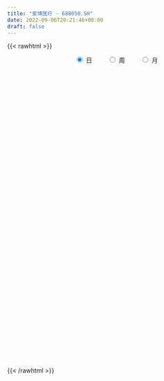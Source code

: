```yaml
---
title: "爱博医疗 - 688050.SH"
date: 2022-09-06T20:21:46+08:00
draft: false
---
```

{{< rawhtml >}}
    <div style="text-align: center">
        <label style="padding: 1rem;"><input style="margin-right: .5rem" type="radio" name="period" value="D" checked onclick="period_change(this)">日</label>
        <label style="padding: 1rem;"><input style="margin-right: .5rem" type="radio" name="period" value="W" onclick="period_change(this)">周</label>
        <label style="padding: 1rem;"><input style="margin-right: .5rem" type="radio" name="period" value="M" onclick="period_change(this)">月</label>
    </div>
    <div id="chart" style="height: 700px;"></div> 
    <script type="text/javascript">
        const D_v = [7842.75,6274.19,11182.9,9764.61,7353.24,12135.77,17012.79,11369.5,8532.01,5875.17,6055.56,13164.72,10604.94,7630.38,7877.33,5295.45,4829.3,5208.35,4345.93,8037.12,3027.42,4627.79,8772.05,6151.21,4793.81,5001.42,11865.41,4866.3,4705.91,7395.89,3208.8,3795.73,4692.33,9339.37,6338.1,9244.62,3949.16,3836.08,3721.54,2645.9,3460.2,3418.02,7562.78,3953.09,8339.9,13248.18,10789.7,14347.6,8490.95,9539.93,11596.26,9064.3,16464.55,14826.76,6329.27,9241.37,4375.74,5637.75,4551.07,5314.77,4129.39,2629.95,4312.93,6741.38,6834.53,20698.5,6155.03,11649.73,12393.4,7218.13,6997.15,6071.4,9401.82,5921.22,4683.65,4040.44,7475.97,5306.91,4083.73,8038.48,3899.51,10047.0,5898.66,7088.27,5993.15,6836.35,5618.07,5109.89,4386.89,8715.88,10408.82,7172.61,5724.86,10527.94,7155.72,5995.21,17826.83,8480.46,8346.25,8505.48,10902.3,9632.96,7302.96,9391.64,16075.8,11327.77,10181.98,16991.31,11543.6,15162.92,9269.57,14548.65,10702.96,6720.8,8123.87,9370.1,5926.93,8232.44,9434.03,24863.19,22027.37,17828.49,18165.82,10649.98,22161.71,15073.8,14607.37,8650.94,9837.44,11200.54,12060.98,11073.48,10297.87,15819.58,6948.9,7956.64,5668.7,7736.85,5950.87,7201.17,5822.43,5583.56,3926.81,7572.7,4578.38,5534.86,4904.89,4710.45,5667.54,8577.51,4957.41,6236.62,5018.21,4937.24,3812.53,11268.8,9599.91,11443.5,8123.85,7753.72,8484.24,9036.22,20702.51,14758.9,15280.29,12391.94,14821.86,10961.25,9108.02,7712.12,8057.06,8079.12,13174.21,13109.11,17171.37,16345.87,18051.59,9591.83,11584.52,6738.39,9575.74,8667.01,8924.33,9189.03,11891.27,9137.37,8480.59,11942.34,14540.22,9654.2,15518.62,8177.82,8223.11,8989.63,8457.76,7317.55,6346.37,9867.57,8754.97,6432.68,4582.15,8405.75,7154.66,6139.76,4221.29,6180.35,10614.01,12450.08,12245.36,6541.32,5868.73,10030.34,8756.21,24546.74,12309.65,19409.71,12458.33,10970.74,12541.2,9658.31,8822.1,8451.31,4812.41,5162.43,4658.7,13867.33,11969.93,16033.17,8334.81,8616.67,19472.74,11713.13,8851.38,9581.46,10528.91,17531.13,11402.55,8810.36,9263.89,9421.75,12442.82,13267.16,11267.86,9244.72,32536.75,22615.67,18268.68,10081.99,12066.31,12357.37,8388.0,8456.06,14518.33,10988.92,23528.49,13435.42,11725.59,14635.22,9766.5,9816.42,5441.79,7289.04,6664.27,10849.57,11595.74,8830.67,27052.01,21378.42,11116.6,11609.4,19121.52,11882.89,9786.38,9353.14,10038.98,16597.27,17577.51,21633.47,18997.21,33320.1,12720.58,6333.37,5789.25,7802.89,6678.84,5899.54,5293.11,11241.48,27933.56,15148.36,13984.55,10924.45,7796.11,6929.34,7213.38,14065.75,5445.51,6163.25,6084.85,7283.83,4888.35,16879.85,14748.59,6310.87,6166.03,5223.93,4288.06,8973.92,5462.15,5423.7,7049.25,12974.94,6605.52,12957.23,6392.39,8769.83,8094.96,8142.88,17785.65,11791.0,8974.1,8607.67,9477.13,7001.44,8399.37,7198.37,5169.6,7119.03,5992.72,5041.7,6108.05,8696.89,9638.36,7353.6,8283.35,13779.39,7975.76,9858.28,13741.69,10465.89,7951.74,7942.23,5073.47,5700.99,7031.61,5986.68,9029.15,8880.65,16541.96,11243.2,27091.34,13601.11,10689.55,7602.97,10534.51,9093.4,7883.32,8371.08,7527.06,5941.27,12243.61,6704.01,4320.2,5632.13,6633.58,7147.72,6995.46,8449.17,9556.34,7844.04,5222.36,4708.25,3886.58,6489.39,7454.13,8066.06,13821.88,6702.3,7074.34,6204.47,11666.99,17041.66,12997.89,5869.82,4544.87,4403.83,6692.78,7754.64,7933.87,6650.61,5488.38,10219.31,17036.21,22559.38,10592.3,8821.76,9138.75,5934.86,8114.55,7083.09,10718.49,6861.59,6214.61,7319.31,5864.72,11332.4,9599.84,10194.62,10901.26,11642.11,15835.69,9264.31,9542.6,6345.88,8411.37,7224.17,7877.33,5372.46,3527.17,8097.72,9447.77,8847.59,5134.29,5949.47,4830.17,5599.19,8355.72,9113.66,7570.82,9716.44,14288.63,14240.69,11609.43,14847.9,15356.04,17973.73,11575.77,8685.84,11875.82,10842.99,7894.5,23307.39,38543.76,26055.84,10944.6,10882.48,7800.64,16277.45,13011.0,9452.91,14852.04,26110.6,15917.34,11733.17,13112.41,8724.79,13881.99,9606.5,8800.21,7171.55,8616.59,18498.23,9513.74,7841.39,4804.25,9078.19,6523.84,5503.79,6494.44,7205.87,10246.88,9629.06,12956.12,14705.49,13550.82,17011.87,8234.44,9765.05,9536.68,4441.77,5150.2,4811.47,5550.52,11557.24,6041.1,9143.62,20978.17,8234.33,6664.73,14003.59,8759.67,8653.16,8043.17,6309.25,6142.63,4989.5,4647.27,4475.8,8092.04,6423.89]
const D_histogram = [0.0,-0.7045470085,-1.9219174909,-1.9974646496,-2.3628888149,-1.4648794355,-0.0452634725,0.2012833322,0.7145289897,0.9075535767,0.5577453127,-0.5077123856,-1.0368062207,-1.5391284846,-1.809759073,-1.5824535399,-1.7712235401,-1.7926723737,-1.3804817397,-0.4915937822,-0.0265031244,0.0203656771,-0.1342227488,0.4561438542,0.5394974823,0.5860073519,1.2674396877,1.3120248323,1.2903525164,0.5744062611,0.1583278676,-0.0304795582,-0.0796344107,0.468850973,1.0289763572,1.1447692967,1.0429453035,0.9621226781,0.5359374859,0.407716091,0.3909965086,0.105915792,-0.7500330073,-1.4085843531,-0.8220540694,-0.2376906103,0.5628357076,1.1722505613,1.6400256549,2.2396530859,2.697760993,3.2259039726,2.3512582397,1.9371907351,1.2579275034,0.175875216,-0.3447996649,-0.689111905,-1.0283460374,-1.4489312567,-1.7266769491,-1.7617429885,-1.4410137766,-1.566215195,-1.5012971272,-2.640775549,-3.3015309061,-4.0310549312,-4.4441830046,-4.1332654588,-3.8616990077,-3.211798381,-2.2851433788,-1.3949566806,-0.9316830786,-0.5801011262,0.1444916811,0.4155411468,0.6264787087,1.2173847806,1.5506569286,2.3983330755,2.5593453257,2.2591035617,1.7945805513,1.1471563578,0.7004062947,0.2053376699,-0.093506143,-0.5036462816,-0.5722470927,-0.1078943294,0.0709883798,0.7436156916,1.4577375262,1.6950695125,1.3300746305,0.7823445207,0.3767528962,-0.2435397245,-0.0616728101,0.5427413543,0.7894033287,1.0025964004,1.9261028961,2.3709072591,2.4799292994,3.1042161261,3.4290043843,3.0389863961,2.2189278598,1.1857668,0.4974347854,-0.0368181661,-0.6946577193,-1.3868707155,-1.8524966511,-1.3025252424,-0.4162747395,2.4636151116,4.6132251658,4.8066387514,3.5250228668,2.7552224537,2.0754492583,1.4038739412,0.3431402761,-0.6284419624,-1.1816276751,-1.3445138011,-2.3143668079,-2.8008805696,-3.6334935007,-4.4192316298,-4.5091252481,-4.1504401337,-3.6029006968,-3.255510702,-2.8892843669,-2.1122407732,-1.4371801214,-1.0993833417,-0.752691992,-0.8023429838,-0.8541132419,-0.6102663355,-0.0987122889,0.2783515758,0.6974994966,0.4340610099,0.3937877929,0.6018175854,0.5492361524,0.4739357445,0.4625675429,0.6790745729,0.9036202409,1.6139606778,1.947780934,2.2017181211,2.5838145849,3.0132996932,2.6996290638,3.2195697564,4.0123421479,3.8915706306,3.8663925022,4.1214671063,4.1452512681,3.7076857805,3.5442745195,2.5767757298,0.7672293641,0.6104904141,2.2987122499,4.4758603571,6.2556624994,6.8683734686,7.5320683732,7.2293439754,6.8352874044,5.5766648302,4.4273892725,3.9520199897,4.2002192518,2.7452904173,2.0242598077,0.4396427732,2.3231517379,3.1020927069,0.985047502,-1.3291240976,-2.3731753271,-3.0370796497,-3.2391098334,-3.5019008324,-3.7465565162,-4.6815350513,-4.2460127153,-4.927671602,-4.8905134179,-3.7994735937,-1.9892018409,-0.6270628928,-0.5819807066,-1.0590307575,0.4691723351,3.6791230538,5.4773646161,5.4320576005,4.5716033367,2.709698022,2.8023342122,-1.4388735925,-2.5280824126,-5.8048248941,-8.2823009481,-9.510175822,-9.4794942915,-8.3783242589,-6.9568904049,-6.5708150407,-5.7061812789,-4.7902582541,-3.7682416088,-4.4605552098,-5.3563948501,-6.85733752,-7.6961817607,-7.7164580986,-6.4596313321,-5.6692297063,-4.9616472747,-4.0050119133,-3.1056028668,-0.8385768216,-0.3539971527,0.5108353056,1.1833202657,0.8306518667,-0.0145896434,-0.9238367628,-1.4800924797,-1.9657234451,0.1136530933,1.4393378939,1.4546743956,1.7479979146,2.2491664271,2.7726285715,2.2488394131,1.5409002899,1.0121530965,0.6230453632,-0.8152993297,-2.3547561289,-2.6385629376,-0.9134127847,0.7062060262,1.7206999192,1.9612145259,2.116903254,1.9256407329,2.0898922943,1.3582776324,1.0002370973,1.7786240951,1.0055035068,0.9733782091,1.266675609,2.188574094,2.2998812607,2.2481512568,2.197119639,1.9010479386,1.9763097504,2.1897126093,2.9553452336,2.4503186896,0.7804694004,0.0706652606,-0.3832591161,-0.4715300349,-1.0741338038,-1.3237062638,-1.1693414411,-1.1973545028,-0.6117886773,-2.1457944332,-2.600675991,-3.4540940587,-4.0388279795,-4.0457935846,-3.7831471343,-3.0643739739,-3.2346550893,-3.1162497204,-2.487344729,-2.095454151,-1.2348159784,-0.3728428164,1.1361379402,2.4456529262,3.0632531898,3.272911327,3.4873121805,3.321737456,3.5253779959,3.2805742904,2.6802782622,1.8850788532,0.74919814,-0.3630502093,-1.7300138582,-2.4803086287,-2.9663047556,-2.8236368535,-2.3364791896,-0.9063094744,0.3202379504,1.2194760679,1.623689656,1.1873053005,1.0534282962,0.3230732621,-0.2451766225,-0.64254596,-0.5576037506,-0.8538362231,-1.0785834636,-1.0955900571,-1.1066355804,-0.975550102,-0.8525635193,-0.7876585872,-0.9305202846,-0.9100075863,-0.6450591629,-1.097031378,-0.7774954069,-0.7226365429,-0.3894536258,-0.2328054983,0.0760997948,0.2011413821,0.0520413921,-0.3173473166,-0.8059978146,-1.3687498119,-1.354375579,-1.8866144938,-2.0878915989,-2.2189424644,-2.2755424392,-2.060982672,-1.9695567235,-1.5790881316,-1.3633089131,-1.4247700154,-1.2980663607,-0.1770625568,0.4475002581,0.8777526071,1.0563606602,1.1248227824,1.1149040895,1.6396828363,1.6897771431,2.0842585331,2.4802649771,2.6427693734,2.505254548,2.1563033703,1.9798526526,1.5429259016,0.7655671966,0.0576213593,0.0460029783,0.4292137035,0.3291764373,-0.4087674202,-0.914056774,-0.4548886908,-0.3300344129,-0.0905770819,0.0239318688,0.4101708653,0.8836397076,0.9982134719,0.9823039165,0.9572335701,1.5975539174,2.3598970998,3.4743827079,3.7840628812,4.101154561,3.7134346194,3.1140700697,3.0285950865,2.5033638875,2.3574010517,2.1942497123,1.8834776153,1.1833005549,0.8097660172,0.8029282821,0.8795913113,-0.1448741628,-0.3759556102,0.1578437086,0.7406617914,1.3672740221,1.3822943106,1.0662022457,0.6869033843,0.8479010503,0.9689458906,1.0851132281,0.9867203941,0.4172444094,0.4901680528,0.4043053391,0.364811375,0.6255680228,0.7052328127,0.3178029383,0.6616825831,1.0640447427,1.0353740069,0.7688685284,0.7050210631,0.2810925135,0.2133735728,-0.0319822806,-0.5346486391,-0.5564589611,-1.1570647102,-1.5323889675,-1.6871838639,-2.0747011745,-2.2294915669,-1.5934225333,-0.1850454043,0.8337182722,0.9926552084,0.8190552596,0.9548025477,0.7014296078,0.9389013067,0.7291514109,0.7889608488,1.2865691216,1.0978255317,1.0817007789,0.5869420631,0.0209996859,-0.7220363252,-0.6713831848,-1.0554858787,-1.6493390152,-1.6001230018,-0.8034376531,-0.5258776791,-0.5436509923,-0.8005222354,-0.5869738089,-0.8095717775,-1.2511804209,-1.3362756884,-1.2255085168,-0.8673566516,-1.0320978815,-1.8569290372,-2.3741059116,-2.9154557741,-2.3928764495,-1.7186980857,-0.5999332114,-0.4123372681,-0.4656389327,-0.703727526,-0.3926118805,-0.490412206,-0.9895164001,-1.1833206534,-1.4052085485,-1.0752887429,-0.8483108156,-0.6249823426,-0.866053123,-0.9119765841,-0.5975268736,-0.06275168,0.3575903057,0.7369645693,0.9452876733,0.8444237963,0.576104707,0.6961276141,0.3598938706]
const D_fast = [0.0,-0.8806837607,-2.5785336158,-3.1534469369,-4.1095933059,-3.5778037853,-2.1695036905,-1.8726360527,-1.1807581479,-0.7608451666,-0.9712171025,-2.1636028972,-2.9518982874,-3.8390026725,-4.5620730292,-4.730380881,-5.3619567662,-5.8315736932,-5.7645034942,-4.9985139822,-4.5400491055,-4.4880888847,-4.6762329979,-3.9718304313,-3.7536024327,-3.5605907251,-2.5622984673,-2.1897071147,-1.8887913015,-2.4611359915,-2.8376324181,-3.0340597334,-3.1031231886,-2.4374250616,-1.6200555882,-1.2180703246,-1.0591579918,-0.8994499477,-1.1916507684,-1.2179431406,-1.1369135958,-1.3955153645,-2.4389724155,-3.4496698497,-3.0686530833,-2.5437122767,-1.602477032,-0.6999995379,0.1777819693,1.3373226719,2.4698708273,3.8044897999,3.517658627,3.5878888062,3.2231074503,2.1850239669,1.5781491697,1.0615589535,0.4652383117,-0.3175797218,-1.0269946515,-1.502496438,-1.5420206702,-2.0587758873,-2.3691821014,-4.1688544105,-5.6549924941,-7.3922802519,-8.9164540765,-9.6388528954,-10.3327111963,-10.4857601648,-10.1303910073,-9.5889434792,-9.3585906469,-9.152033976,-8.3913182484,-8.016383496,-7.648826257,-6.7535739899,-6.0326376098,-4.585378194,-3.7845296124,-3.5199954859,-3.5358733585,-3.8965084626,-4.168156952,-4.6118911593,-4.9341115079,-5.4701632169,-5.6818258012,-5.2444466203,-5.0478168162,-4.1892855814,-3.1107293652,-2.4496300008,-2.4821062253,-2.8342502048,-3.1456536053,-3.8268311571,-3.6603824452,-2.9202829423,-2.4762701357,-2.0124279638,-0.6073957441,0.4301354337,1.1591397988,2.559480657,3.7415200113,4.1112486221,3.8459220508,3.109202691,2.5452293727,2.0017718797,1.1702678966,0.1313372216,-0.7974128768,-0.5730727786,0.2091090393,3.7049026684,7.007819014,8.4028922874,8.0025321195,7.9215373199,7.760626439,7.4400196072,6.4650710112,5.336378282,4.4877856505,3.9887710743,2.4403263656,1.2535924614,-0.4873938448,-2.3779398814,-3.5951148117,-4.2740397308,-4.6272254681,-5.0937131487,-5.4498079054,-5.200824505,-4.8850588835,-4.8221079392,-4.6635895876,-4.9138263253,-5.1791248939,-5.0878445714,-4.600968597,-4.1543168383,-3.5607940434,-3.7157172776,-3.6575435463,-3.2990593575,-3.2143317524,-3.1711482242,-3.06687454,-2.6805988668,-2.2301481385,-1.1163175322,-0.2955520426,0.5088146749,1.5368647848,2.7196748165,3.080911453,4.4057445848,6.2016025132,7.0537236536,7.9951436507,9.2805850314,10.3406820102,10.8300379678,11.5526953367,11.2293904794,9.6116514547,9.6075351082,11.8704350065,15.166548203,18.5102659701,20.8400703065,23.3867823044,24.8913939004,26.2061591805,26.3417028139,26.2992745743,26.8119102889,28.110164364,27.3415581338,27.1265924761,25.6518861349,28.1161830341,29.6706471799,27.7998638504,25.1534112264,23.5160661652,22.0928919302,21.0810842881,19.942818081,18.7615232682,16.6561609702,16.0301801274,14.1166033402,12.9311331698,13.0723045956,14.3852758882,15.590649113,15.4902361227,14.7484283824,16.3939245587,20.5236560409,23.6912387573,25.0039461418,25.2863927121,24.1019119029,24.8951316462,20.2942054433,18.5729760201,13.845027315,9.296976024,5.6915571946,3.3523651522,2.3589541202,2.0411653729,0.7845369769,0.222625419,-0.0590161197,0.0209401234,-1.7865122801,-4.021450633,-7.2367276828,-9.9996173637,-11.9490082263,-12.3070892927,-12.9339950936,-13.4668244806,-13.5114420975,-13.3884337677,-11.3310519279,-10.9349715472,-9.9424302626,-8.974115236,-9.1191206684,-9.9680095892,-11.1082158994,-12.0344947362,-13.0115565629,-10.9037667512,-9.218247477,-8.8392423765,-8.1089193788,-7.0454592596,-5.8288399723,-5.7904192775,-6.1131333282,-6.3888422474,-6.62218864,-8.2643581653,-10.3925039967,-11.3359515398,-9.8391545831,-8.0429842657,-6.5983153928,-5.8674971547,-5.182582613,-4.8924349509,-4.2057103159,-4.5977555698,-4.7057368306,-3.4826938089,-4.0044385206,-3.793219266,-3.1832529638,-1.7142109553,-1.0279334735,-0.5176256632,-0.0193773712,0.1598129131,0.7291521625,1.4899831736,2.9944521063,3.1020052347,1.6272732956,0.935135471,0.3853963153,0.1792428877,-0.691894332,-1.272393358,-1.4103638956,-1.737715583,-1.3050969268,-3.375551291,-4.4806018466,-6.1975434289,-7.7919843447,-8.8103983459,-9.4935386792,-9.5408590123,-10.5198038999,-11.1804609612,-11.1733921521,-11.3053651118,-10.7534309338,-9.9846684759,-8.1916532343,-6.2707250166,-4.8873114556,-3.8594254867,-2.7731965881,-2.1083369486,-1.0233519097,-0.4480120426,-0.3782385053,-0.702168201,-1.6507493791,-2.8537602808,-4.6532273942,-6.0235993219,-7.2511716377,-7.814412949,-7.9113750824,-6.7077827359,-5.4011758235,-4.197068689,-3.3869326869,-3.5264907173,-3.3970106475,-4.046597366,-4.6761414063,-5.2341472338,-5.2886059621,-5.7982974904,-6.2926905967,-6.5835947045,-6.8712991229,-6.98410117,-7.0742554671,-7.2062651818,-7.5817569504,-7.7887461487,-7.685062516,-8.4112925756,-8.2861304563,-8.4119307279,-8.1761112173,-8.0776644644,-7.7497342225,-7.5744072897,-7.7104969317,-8.1592224696,-8.8493724213,-9.7543118715,-10.0785315334,-11.0824240715,-11.8056740764,-12.491460558,-13.1169461426,-13.4176320434,-13.8185952758,-13.8228987168,-13.9479467265,-14.3656003327,-14.5634132682,-13.4866751035,-12.750237224,-12.1005467233,-11.6578485051,-11.3081806873,-11.0393733579,-10.104673902,-9.6321353094,-8.7165892861,-7.7005165979,-6.8773198582,-6.3885210466,-6.1983963817,-5.8798839363,-5.9310792119,-6.5170461177,-7.2105866153,-7.2107042516,-6.7201901006,-6.7379332575,-7.5780689701,-8.3118725173,-7.9664266068,-7.9240809321,-7.7072678716,-7.5867759538,-7.0979942409,-6.4036154717,-6.0394883394,-5.8098219157,-5.5955838696,-4.5558750429,-3.2035575856,-1.2204763005,0.035219593,1.3775999131,1.9182386264,2.0973915941,2.7690653825,2.8696751554,3.3130625825,3.6984736712,3.858570978,3.4542190563,3.283126023,3.4770203584,3.7735812154,2.7128972007,2.3878268506,2.9610870966,3.7290706273,4.6975013635,5.0580952296,5.0085537261,4.8009807108,5.1739536394,5.5372349523,5.9246805968,6.0729678614,5.6078029791,5.8032686356,5.8184822567,5.8701911364,6.2873397899,6.5433127829,6.2353336432,6.7446339337,7.413007279,7.6431800448,7.5688916985,7.681299499,7.3276440777,7.3132685302,7.0599171067,6.4235885884,6.2626635261,5.3727915995,4.6143701003,4.0377792379,3.1315866337,2.4194233496,2.6571367499,4.0192525278,5.2464457724,5.6535465107,5.6847103768,6.0591583018,5.9811427638,6.4533397894,6.4258777464,6.6829273964,7.5021779497,7.5878907427,7.8421911846,7.4941679845,6.9334755288,6.0099304364,5.8927377807,5.244763617,4.2385757268,3.8877609897,4.4835869251,4.6296774794,4.4759914181,4.0189896161,4.0857945904,3.6608036774,2.9063999288,2.4872357392,2.2916257815,2.4329384839,2.0101727837,0.7211093686,-0.3895939837,-1.6598077897,-1.7354475775,-1.4909437351,-0.5221621636,-0.4376505373,-0.6073619352,-1.02138241,-0.8084197346,-1.0288231115,-1.7753064056,-2.2649408223,-2.8381308545,-2.7770332346,-2.7621330113,-2.6950501239,-3.1526341851,-3.4265517922,-3.2614838001,-2.7423965265,-2.2326569643,-1.6690415584,-1.2243965361,-1.114154464,-1.2384473766,-0.9443925659,-1.1906528417]
const D_slow = [0.0,-0.1761367521,-0.6566161249,-1.1559822873,-1.746704491,-2.1129243499,-2.124240218,-2.0739193849,-1.8952871375,-1.6683987433,-1.5289624152,-1.6558905116,-1.9150920667,-2.2998741879,-2.7523139562,-3.1479273411,-3.5907332261,-4.0389013196,-4.3840217545,-4.5069202,-4.5135459811,-4.5084545618,-4.5420102491,-4.4279742855,-4.2930999149,-4.146598077,-3.829738155,-3.501731947,-3.1791438179,-3.0355422526,-2.9959602857,-3.0035801752,-3.0234887779,-2.9062760347,-2.6490319454,-2.3628396212,-2.1021032953,-1.8615726258,-1.7275882543,-1.6256592316,-1.5279101044,-1.5014311564,-1.6889394083,-2.0410854965,-2.2465990139,-2.3060216665,-2.1653127396,-1.8722500992,-1.4622436855,-0.902330414,-0.2278901658,0.5785858274,1.1664003873,1.6506980711,1.9651799469,2.0091487509,1.9229488347,1.7506708584,1.4935843491,1.1313515349,0.6996822976,0.2592465505,-0.1010068936,-0.4925606924,-0.8678849742,-1.5280788614,-2.353461588,-3.3612253208,-4.4722710719,-5.5055874366,-6.4710121885,-7.2739617838,-7.8452476285,-8.1939867986,-8.4269075683,-8.5719328498,-8.5358099295,-8.4319246428,-8.2753049657,-7.9709587705,-7.5832945384,-6.9837112695,-6.3438749381,-5.7790990476,-5.3304539098,-5.0436648204,-4.8685632467,-4.8172288292,-4.840605365,-4.9665169353,-5.1095787085,-5.1365522909,-5.1188051959,-4.932901273,-4.5684668915,-4.1446995133,-3.8121808557,-3.6165947255,-3.5224065015,-3.5832914326,-3.5987096351,-3.4630242966,-3.2656734644,-3.0150243643,-2.5334986402,-1.9407718255,-1.3207895006,-0.5447354691,0.312515627,1.072262226,1.626994191,1.923435891,2.0477945873,2.0385900458,1.864925616,1.5182079371,1.0550837743,0.7294524637,0.6253837788,1.2412875567,2.3945938482,3.596253536,4.4775092527,5.1663148662,5.6851771807,6.036145666,6.1219307351,5.9648202444,5.6694133257,5.3332848754,4.7546931734,4.054473031,3.1460996558,2.0412917484,0.9140104364,-0.1235995971,-1.0243247713,-1.8382024468,-2.5605235385,-3.0885837318,-3.4478787621,-3.7227245975,-3.9108975955,-4.1114833415,-4.325011652,-4.4775782359,-4.5022563081,-4.4326684141,-4.25829354,-4.1497782875,-4.0513313393,-3.9008769429,-3.7635679048,-3.6450839687,-3.529442083,-3.3596734397,-3.1337683795,-2.73027821,-2.2433329765,-1.6929034463,-1.0469498,-0.2936248767,0.3812823892,1.1861748283,2.1892603653,3.162153023,4.1287511485,5.1591179251,6.1954307421,7.1223521873,8.0084208171,8.6526147496,8.8444220906,8.9970446941,9.5717227566,10.6906878459,12.2546034707,13.9716968379,15.8547139312,17.662049925,19.3708717761,20.7650379837,21.8718853018,22.8598902992,23.9099451122,24.5962677165,25.1023326684,25.2122433617,25.7930312962,26.5685544729,26.8148163484,26.482535324,25.8892414923,25.1299715798,24.3201941215,23.4447189134,22.5080797843,21.3376960215,20.2761928427,19.0442749422,17.8216465877,16.8717781893,16.3744777291,16.2177120059,16.0722168292,15.8074591399,15.9247522236,16.8445329871,18.2138741411,19.5718885412,20.7147893754,21.3922138809,22.092797434,21.7330790358,21.1010584327,19.6498522092,17.5792769721,15.2017330166,12.8318594437,10.737278379,8.9980557778,7.3553520176,5.9288066979,4.7312421344,3.7891817322,2.6740429297,1.3349442172,-0.3793901628,-2.303435603,-4.2325501276,-5.8474579607,-7.2647653872,-8.5051772059,-9.5064301842,-10.2828309009,-10.4924751063,-10.5809743945,-10.4532655681,-10.1574355017,-9.949772535,-9.9534199459,-10.1843791366,-10.5544022565,-11.0458331178,-11.0174198445,-10.657585371,-10.2939167721,-9.8569172934,-9.2946256867,-8.6014685438,-8.0392586905,-7.6540336181,-7.4009953439,-7.2452340031,-7.4490588356,-8.0377478678,-8.6973886022,-8.9257417984,-8.7491902918,-8.319015312,-7.8287116806,-7.2994858671,-6.8180756838,-6.2956026103,-5.9560332022,-5.7059739278,-5.2613179041,-5.0099420274,-4.7665974751,-4.4499285728,-3.9027850493,-3.3278147342,-2.76577692,-2.2164970102,-1.7412350255,-1.2471575879,-0.6997294356,0.0391068728,0.6516865452,0.8468038952,0.8644702104,0.7686554314,0.6507729226,0.3822394717,0.0513129058,-0.2410224545,-0.5403610802,-0.6933082495,-1.2297568578,-1.8799258556,-2.7434493703,-3.7531563651,-4.7646047613,-5.7103915449,-6.4764850384,-7.2851488107,-8.0642112408,-8.686047423,-9.2099109608,-9.5186149554,-9.6118256595,-9.3277911744,-8.7163779429,-7.9505646454,-7.1323368137,-6.2605087686,-5.4300744046,-4.5487299056,-3.728586333,-3.0585167674,-2.5872470542,-2.3999475191,-2.4907100715,-2.923213536,-3.5432906932,-4.2848668821,-4.9907760955,-5.5748958929,-5.8014732615,-5.7214137739,-5.4165447569,-5.0106223429,-4.7137960178,-4.4504389437,-4.3696706282,-4.4309647838,-4.5916012738,-4.7310022115,-4.9444612672,-5.2141071331,-5.4880046474,-5.7646635425,-6.008551068,-6.2216919478,-6.4186065946,-6.6512366658,-6.8787385624,-7.0400033531,-7.3142611976,-7.5086350493,-7.689294185,-7.7866575915,-7.8448589661,-7.8258340174,-7.7755486718,-7.7625383238,-7.841875153,-8.0433746066,-8.3855620596,-8.7241559544,-9.1958095778,-9.7177824775,-10.2725180936,-10.8414037034,-11.3566493714,-11.8490385523,-12.2438105852,-12.5846378135,-12.9408303173,-13.2653469075,-13.3096125467,-13.1977374822,-12.9782993304,-12.7142091653,-12.4330034697,-12.1542774474,-11.7443567383,-11.3219124525,-10.8008478192,-10.180781575,-9.5200892316,-8.8937755946,-8.354699752,-7.8597365889,-7.4740051135,-7.2826133143,-7.2682079745,-7.2567072299,-7.1494038041,-7.0671096948,-7.1693015498,-7.3978157433,-7.511537916,-7.5940465192,-7.6166907897,-7.6107078225,-7.5081651062,-7.2872551793,-7.0377018113,-6.7921258322,-6.5528174397,-6.1534289603,-5.5634546854,-4.6948590084,-3.7488432881,-2.7235546479,-1.795195993,-1.0166784756,-0.259529704,0.3663112679,0.9556615308,1.5042239589,1.9750933627,2.2709185014,2.4733600057,2.6740920763,2.8939899041,2.8577713634,2.7637824609,2.803243388,2.9884088359,3.3302273414,3.675800919,3.9423514804,4.1140773265,4.3260525891,4.5682890617,4.8395673688,5.0862474673,5.1905585696,5.3131005828,5.4141769176,5.5053797614,5.6617717671,5.8380799702,5.9175307048,6.0829513506,6.3489625363,6.607806038,6.8000231701,6.9762784359,7.0465515642,7.0998949574,7.0918993873,6.9582372275,6.8191224872,6.5298563097,6.1467590678,5.7249631018,5.2062878082,4.6489149165,4.2505592831,4.2042979321,4.4127275001,4.6608913022,4.8656551172,5.1043557541,5.279713156,5.5144384827,5.6967263354,5.8939665476,6.215608828,6.490065211,6.7604904057,6.9072259214,6.9124758429,6.7319667616,6.5641209654,6.3002494957,5.8879147419,5.4878839915,5.2870245782,5.1555551584,5.0196424104,4.8195118515,4.6727683993,4.4703754549,4.1575803497,3.8235114276,3.5171342984,3.3002951355,3.0422706651,2.5780384058,1.9845119279,1.2556479844,0.657428872,0.2277543506,0.0777710478,-0.0253132693,-0.1417230024,-0.3176548839,-0.4158078541,-0.5384109056,-0.7857900056,-1.0816201689,-1.432922306,-1.7017444918,-1.9138221957,-2.0700677813,-2.2865810621,-2.5145752081,-2.6639569265,-2.6796448465,-2.5902472701,-2.4060061277,-2.1696842094,-1.9585782603,-1.8145520836,-1.6405201801,-1.5505467124]
const D_data = [['2020-08-18', 235.0, 224.6, 221.88, 237.99],['2020-08-19', 220.0, 213.56, 213.51, 222.87],['2020-08-20', 212.88, 200.8, 200.0, 212.88],['2020-08-21', 205.22, 209.9, 205.22, 216.0],['2020-08-24', 207.0, 203.11, 201.66, 211.66],['2020-08-25', 202.2, 218.58, 202.2, 230.6],['2020-08-26', 219.5, 230.5, 219.5, 237.88],['2020-08-27', 232.08, 220.08, 213.1, 233.88],['2020-08-28', 222.0, 225.57, 216.0, 230.52],['2020-08-31', 229.86, 223.87, 219.0, 229.88],['2020-09-01', 218.0, 217.0, 215.12, 225.1],['2020-09-02', 220.0, 203.98, 200.0, 220.0],['2020-09-03', 203.89, 205.5, 198.0, 209.88],['2020-09-04', 201.01, 201.7, 199.74, 205.44],['2020-09-07', 198.3, 200.8, 195.0, 205.5],['2020-09-08', 200.8, 205.14, 198.02, 208.99],['2020-09-09', 203.0, 198.2, 196.02, 203.0],['2020-09-10', 200.43, 197.75, 196.0, 203.77],['2020-09-11', 197.75, 202.37, 195.0, 205.0],['2020-09-14', 204.96, 210.49, 203.66, 218.55],['2020-09-15', 207.22, 208.0, 206.0, 210.55],['2020-09-16', 209.12, 203.5, 203.0, 212.49],['2020-09-17', 200.5, 199.99, 195.59, 204.8],['2020-09-18', 199.0, 210.0, 198.58, 210.88],['2020-09-21', 207.9, 205.25, 203.51, 213.78],['2020-09-22', 203.19, 204.99, 201.0, 206.69],['2020-09-23', 202.82, 215.1, 202.82, 220.0],['2020-09-24', 213.75, 209.6, 208.51, 219.2],['2020-09-25', 211.33, 209.4, 205.67, 214.97],['2020-09-28', 209.01, 199.0, 198.01, 210.0],['2020-09-29', 200.05, 199.55, 198.36, 202.78],['2020-09-30', 200.0, 200.38, 199.0, 201.89],['2020-10-09', 205.0, 201.01, 200.0, 205.0],['2020-10-12', 202.0, 209.59, 202.0, 210.0],['2020-10-13', 212.0, 212.95, 207.61, 215.91],['2020-10-14', 213.75, 209.73, 209.13, 219.0],['2020-10-15', 209.73, 207.6, 205.3, 213.0],['2020-10-16', 206.6, 207.89, 202.81, 209.0],['2020-10-19', 207.9, 202.53, 202.22, 209.5],['2020-10-20', 200.5, 204.9, 200.12, 207.5],['2020-10-21', 205.39, 206.0, 204.12, 209.91],['2020-10-22', 204.6, 201.8, 201.28, 206.99],['2020-10-23', 202.0, 191.06, 189.0, 203.84],['2020-10-26', 189.0, 188.29, 186.12, 191.86],['2020-10-27', 189.48, 202.5, 188.0, 202.5],['2020-10-28', 209.0, 204.9, 202.5, 212.0],['2020-10-29', 203.85, 211.18, 201.1, 215.0],['2020-10-30', 211.2, 213.02, 207.0, 225.57],['2020-11-02', 213.0, 215.06, 206.38, 218.6],['2020-11-03', 214.2, 221.0, 209.21, 223.56],['2020-11-04', 221.55, 224.0, 218.2, 230.0],['2020-11-05', 224.0, 229.96, 222.97, 234.59],['2020-11-06', 228.17, 213.8, 209.5, 231.35],['2020-11-09', 210.0, 218.0, 204.0, 219.98],['2020-11-10', 215.99, 213.25, 209.38, 217.38],['2020-11-11', 215.1, 204.28, 204.28, 218.88],['2020-11-12', 203.08, 207.18, 202.99, 211.15],['2020-11-13', 206.58, 206.89, 202.66, 210.87],['2020-11-16', 206.89, 204.64, 204.0, 209.57],['2020-11-17', 205.08, 200.75, 199.73, 205.08],['2020-11-18', 201.02, 199.5, 198.6, 202.98],['2020-11-19', 199.39, 200.36, 196.6, 201.5],['2020-11-20', 201.8, 204.32, 200.28, 205.04],['2020-11-23', 202.93, 198.01, 195.9, 202.94],['2020-11-24', 197.52, 198.9, 192.65, 199.0],['2020-11-25', 196.0, 179.05, 178.0, 196.07],['2020-11-26', 178.0, 177.5, 176.0, 180.99],['2020-11-27', 179.0, 169.51, 168.01, 179.0],['2020-11-30', 169.43, 166.41, 165.48, 171.78],['2020-12-01', 168.88, 171.05, 167.04, 174.0],['2020-12-02', 171.3, 168.07, 167.01, 172.66],['2020-12-03', 168.39, 171.49, 167.99, 172.96],['2020-12-04', 170.51, 175.95, 170.05, 177.84],['2020-12-07', 175.0, 177.8, 174.28, 179.9],['2020-12-08', 177.8, 174.0, 173.21, 180.6],['2020-12-09', 173.73, 172.99, 170.21, 174.6],['2020-12-10', 173.0, 179.19, 172.17, 182.6],['2020-12-11', 179.2, 175.22, 174.0, 180.5],['2020-12-14', 176.0, 175.0, 172.02, 178.46],['2020-12-15', 175.35, 181.52, 175.12, 185.97],['2020-12-16', 180.01, 180.8, 180.0, 182.98],['2020-12-17', 180.5, 191.0, 180.1, 193.6],['2020-12-18', 193.9, 186.17, 185.5, 193.9],['2020-12-21', 185.09, 181.08, 180.88, 189.0],['2020-12-22', 181.98, 177.78, 176.68, 185.17],['2020-12-23', 177.6, 172.91, 172.0, 177.81],['2020-12-24', 173.0, 172.49, 169.2, 175.75],['2020-12-25', 171.01, 169.0, 168.01, 172.49],['2020-12-28', 169.3, 168.66, 167.11, 171.84],['2020-12-29', 168.88, 164.4, 164.0, 170.31],['2020-12-30', 162.0, 166.23, 157.01, 167.82],['2020-12-31', 167.0, 172.98, 164.94, 173.45],['2021-01-04', 171.01, 170.4, 165.06, 172.88],['2021-01-05', 169.7, 178.51, 168.76, 181.5],['2021-01-06', 179.0, 183.0, 176.28, 183.0],['2021-01-07', 183.0, 180.25, 178.03, 184.95],['2021-01-08', 178.0, 173.0, 165.11, 179.0],['2021-01-11', 170.6, 168.55, 166.01, 172.66],['2021-01-12', 168.2, 167.7, 166.05, 171.0],['2021-01-13', 168.26, 161.77, 160.25, 168.73],['2021-01-14', 163.1, 170.0, 160.01, 171.85],['2021-01-15', 169.01, 177.12, 168.01, 178.3],['2021-01-18', 176.08, 175.0, 172.6, 181.58],['2021-01-19', 175.6, 176.1, 175.6, 181.99],['2021-01-20', 179.42, 188.87, 179.42, 193.0],['2021-01-21', 188.88, 187.99, 181.33, 190.89],['2021-01-22', 185.83, 187.0, 183.68, 192.22],['2021-01-25', 192.0, 197.56, 192.0, 202.86],['2021-01-26', 198.0, 198.99, 195.01, 201.88],['2021-01-27', 199.0, 192.55, 180.0, 199.0],['2021-01-28', 187.98, 186.18, 185.0, 193.77],['2021-01-29', 187.0, 180.1, 178.01, 187.0],['2021-02-01', 172.87, 180.71, 170.11, 183.5],['2021-02-02', 181.92, 179.8, 178.6, 186.0],['2021-02-03', 180.96, 175.0, 173.5, 180.96],['2021-02-04', 174.67, 170.31, 168.66, 176.52],['2021-02-05', 170.31, 168.89, 167.61, 174.9],['2021-02-08', 169.59, 180.71, 169.11, 182.58],['2021-02-09', 181.67, 188.23, 181.6, 193.38],['2021-02-10', 190.48, 224.4, 190.47, 225.88],['2021-02-18', 225.0, 232.0, 217.2, 233.34],['2021-02-19', 227.0, 218.05, 216.66, 230.8],['2021-02-22', 216.63, 200.53, 199.06, 222.0],['2021-02-23', 201.59, 204.59, 196.18, 208.76],['2021-02-24', 213.81, 204.5, 202.3, 229.0],['2021-02-25', 207.0, 203.17, 195.08, 212.0],['2021-02-26', 196.66, 195.16, 189.0, 201.88],['2021-03-01', 195.0, 191.51, 189.09, 198.88],['2021-03-02', 192.33, 192.72, 187.0, 193.84],['2021-03-03', 192.0, 195.44, 191.38, 203.85],['2021-03-04', 193.8, 181.5, 180.0, 194.86],['2021-03-05', 178.08, 182.18, 175.15, 184.3],['2021-03-08', 183.8, 172.19, 170.86, 184.44],['2021-03-09', 171.6, 165.52, 165.01, 175.0],['2021-03-10', 169.0, 168.49, 165.2, 172.85],['2021-03-11', 168.0, 171.42, 167.17, 177.2],['2021-03-12', 173.43, 173.05, 170.34, 176.99],['2021-03-15', 171.01, 170.01, 167.97, 177.5],['2021-03-16', 170.09, 169.4, 166.0, 173.0],['2021-03-17', 169.77, 175.24, 168.04, 177.8],['2021-03-18', 176.3, 176.01, 173.43, 179.96],['2021-03-19', 173.01, 173.0, 170.0, 175.8],['2021-03-22', 171.11, 173.68, 170.61, 174.82],['2021-03-23', 173.01, 168.32, 167.4, 176.73],['2021-03-24', 166.0, 166.75, 165.32, 169.49],['2021-03-25', 166.81, 169.76, 164.01, 172.35],['2021-03-26', 170.0, 174.24, 169.99, 175.7],['2021-03-29', 175.14, 174.4, 173.0, 177.8],['2021-03-30', 175.39, 176.86, 173.5, 178.56],['2021-03-31', 174.0, 168.58, 166.88, 175.0],['2021-04-01', 168.58, 170.3, 168.02, 171.48],['2021-04-02', 170.3, 173.7, 169.11, 175.0],['2021-04-06', 177.5, 170.77, 169.5, 177.5],['2021-04-07', 170.01, 170.02, 167.6, 171.9],['2021-04-08', 170.0, 170.45, 168.0, 171.89],['2021-04-09', 172.01, 173.83, 172.01, 181.8],['2021-04-12', 173.78, 175.3, 172.48, 180.18],['2021-04-13', 175.03, 184.52, 174.51, 187.65],['2021-04-14', 184.52, 183.71, 180.0, 185.77],['2021-04-15', 183.8, 185.69, 180.0, 187.0],['2021-04-16', 184.01, 190.75, 181.27, 191.29],['2021-04-19', 190.0, 195.7, 189.0, 195.8],['2021-04-20', 201.04, 189.0, 186.78, 204.7],['2021-04-21', 187.64, 202.5, 185.21, 203.0],['2021-04-22', 202.5, 212.63, 198.23, 215.77],['2021-04-23', 210.0, 206.56, 206.0, 213.3],['2021-04-26', 206.5, 211.0, 205.08, 217.62],['2021-04-27', 210.1, 219.01, 209.0, 219.55],['2021-04-28', 216.51, 221.0, 214.83, 223.8],['2021-04-29', 219.93, 218.2, 214.59, 222.0],['2021-04-30', 217.52, 224.0, 215.0, 225.73],['2021-05-06', 223.01, 214.5, 210.1, 223.43],['2021-05-07', 214.23, 199.0, 199.0, 216.4],['2021-05-10', 199.0, 216.21, 198.5, 220.88],['2021-05-11', 216.21, 245.99, 215.99, 248.88],['2021-05-12', 239.5, 266.78, 239.14, 269.87],['2021-05-13', 270.0, 278.49, 267.99, 287.88],['2021-05-14', 275.01, 277.5, 269.21, 281.0],['2021-05-17', 277.0, 289.52, 277.0, 296.0],['2021-05-18', 288.99, 286.71, 284.02, 294.9],['2021-05-19', 285.25, 291.97, 282.5, 295.99],['2021-05-20', 286.66, 284.5, 281.0, 290.0],['2021-05-21', 284.5, 286.4, 281.37, 299.88],['2021-05-24', 288.7, 297.0, 283.0, 301.98],['2021-05-25', 295.49, 312.07, 294.12, 317.99],['2021-05-26', 312.1, 293.7, 292.86, 314.1],['2021-05-27', 293.97, 302.46, 290.99, 308.12],['2021-05-28', 310.01, 289.96, 287.02, 310.01],['2021-05-31', 291.67, 339.0, 291.67, 344.9],['2021-06-01', 341.98, 338.3, 325.88, 342.0],['2021-06-02', 337.33, 303.82, 297.67, 339.0],['2021-06-03', 303.0, 292.99, 288.0, 306.19],['2021-06-04', 291.0, 302.05, 289.0, 313.0],['2021-06-07', 299.33, 303.65, 294.0, 314.1],['2021-06-08', 300.0, 308.1, 300.0, 321.37],['2021-06-09', 306.66, 306.78, 301.02, 316.66],['2021-06-10', 305.0, 306.0, 299.05, 313.98],['2021-06-11', 303.0, 293.89, 284.0, 309.09],['2021-06-15', 291.23, 309.1, 291.23, 314.12],['2021-06-16', 306.02, 293.55, 288.0, 309.99],['2021-06-17', 290.55, 299.5, 290.55, 301.0],['2021-06-18', 301.6, 314.76, 301.6, 320.85],['2021-06-21', 315.73, 331.7, 309.1, 341.0],['2021-06-22', 332.15, 335.97, 320.99, 338.0],['2021-06-23', 332.6, 325.1, 325.0, 339.19],['2021-06-24', 325.58, 319.0, 316.0, 334.79],['2021-06-25', 317.3, 349.02, 317.3, 357.21],['2021-06-28', 358.0, 386.97, 350.03, 389.4],['2021-06-29', 387.0, 389.05, 372.77, 398.86],['2021-06-30', 394.5, 377.78, 376.11, 398.84],['2021-07-01', 377.78, 372.0, 372.0, 394.08],['2021-07-02', 372.0, 357.99, 352.73, 379.49],['2021-07-05', 358.86, 383.01, 358.86, 394.42],['2021-07-06', 389.79, 321.1, 310.5, 391.9],['2021-07-07', 321.69, 347.61, 320.0, 354.0],['2021-07-08', 346.69, 307.9, 302.99, 350.48],['2021-07-09', 304.91, 299.3, 290.6, 307.86],['2021-07-12', 303.98, 300.1, 286.31, 309.33],['2021-07-13', 301.69, 307.0, 298.01, 323.2],['2021-07-14', 300.01, 318.0, 300.01, 328.0],['2021-07-15', 316.03, 324.11, 312.01, 329.97],['2021-07-16', 322.0, 311.77, 310.03, 323.04],['2021-07-19', 305.0, 317.18, 304.0, 321.95],['2021-07-20', 316.83, 319.2, 314.17, 322.92],['2021-07-21', 317.2, 322.96, 316.2, 329.79],['2021-07-22', 322.57, 299.52, 291.91, 322.57],['2021-07-23', 298.0, 289.0, 280.4, 298.5],['2021-07-26', 280.0, 270.07, 254.0, 283.32],['2021-07-27', 271.83, 265.98, 261.51, 278.0],['2021-07-28', 263.0, 267.25, 255.8, 275.88],['2021-07-29', 271.5, 280.2, 266.0, 285.4],['2021-07-30', 274.0, 274.1, 263.9, 280.0],['2021-08-02', 270.01, 271.73, 256.23, 276.48],['2021-08-03', 271.72, 274.48, 269.2, 280.0],['2021-08-04', 272.2, 274.53, 266.16, 277.48],['2021-08-05', 269.31, 297.2, 266.88, 302.87],['2021-08-06', 293.0, 280.34, 278.0, 295.17],['2021-08-09', 278.9, 287.33, 274.12, 295.0],['2021-08-10', 285.38, 288.3, 285.03, 296.22],['2021-08-11', 288.6, 275.69, 275.0, 294.71],['2021-08-12', 274.0, 265.17, 263.0, 283.0],['2021-08-13', 268.0, 257.79, 254.06, 270.6],['2021-08-16', 259.8, 255.79, 251.78, 267.0],['2021-08-17', 255.03, 250.92, 245.02, 263.36],['2021-08-18', 273.0, 285.08, 270.33, 297.0],['2021-08-19', 286.73, 283.95, 282.0, 296.0],['2021-08-20', 287.14, 270.83, 267.58, 288.6],['2021-08-23', 270.0, 275.0, 261.53, 279.88],['2021-08-24', 273.0, 280.0, 267.0, 285.01],['2021-08-25', 278.48, 283.8, 275.02, 293.0],['2021-08-26', 285.38, 271.5, 271.3, 285.38],['2021-08-27', 270.0, 266.25, 265.54, 282.66],['2021-08-30', 263.8, 265.09, 255.33, 269.0],['2021-08-31', 264.09, 263.96, 261.96, 281.8],['2021-09-01', 259.03, 244.72, 241.23, 262.99],['2021-09-02', 245.0, 232.99, 231.81, 248.97],['2021-09-03', 231.99, 240.58, 230.65, 248.87],['2021-09-06', 240.6, 266.99, 238.26, 272.39],['2021-09-07', 268.27, 273.4, 263.92, 276.2],['2021-09-08', 272.36, 272.72, 264.16, 282.0],['2021-09-09', 271.1, 266.75, 266.24, 277.46],['2021-09-10', 266.0, 267.32, 265.03, 279.5],['2021-09-13', 270.47, 263.49, 262.53, 275.6],['2021-09-14', 263.35, 268.55, 261.79, 277.88],['2021-09-15', 268.68, 256.29, 253.03, 270.86],['2021-09-16', 253.01, 258.13, 250.51, 269.85],['2021-09-17', 261.5, 273.85, 253.0, 278.98],['2021-09-22', 271.98, 254.8, 252.04, 274.2],['2021-09-23', 253.96, 262.0, 247.43, 264.38],['2021-09-24', 262.18, 267.03, 256.0, 270.7],['2021-09-27', 270.0, 279.0, 266.0, 288.82],['2021-09-28', 279.0, 272.93, 272.5, 287.77],['2021-09-29', 275.01, 272.44, 266.31, 277.74],['2021-09-30', 274.01, 273.6, 269.01, 280.88],['2021-10-08', 274.99, 270.95, 268.6, 277.77],['2021-10-11', 274.98, 276.35, 272.0, 289.77],['2021-10-12', 275.0, 280.4, 270.02, 285.88],['2021-10-13', 281.19, 292.0, 276.93, 295.44],['2021-10-14', 292.0, 279.0, 274.0, 293.94],['2021-10-15', 268.98, 259.9, 245.01, 275.88],['2021-10-18', 258.5, 265.94, 254.0, 266.45],['2021-10-19', 265.9, 265.98, 262.8, 270.88],['2021-10-20', 264.99, 268.85, 259.69, 273.06],['2021-10-21', 268.85, 259.98, 257.25, 273.02],['2021-10-22', 259.0, 261.16, 256.16, 264.49],['2021-10-25', 262.0, 264.95, 257.91, 266.7],['2021-10-26', 261.01, 262.0, 259.0, 267.98],['2021-10-27', 262.01, 270.39, 251.03, 271.9],['2021-10-28', 256.78, 240.0, 238.0, 259.0],['2021-10-29', 238.99, 246.0, 237.1, 249.95],['2021-11-01', 247.63, 234.69, 233.88, 247.63],['2021-11-02', 234.8, 230.68, 229.0, 238.85],['2021-11-03', 232.37, 232.46, 231.01, 239.0],['2021-11-04', 232.0, 232.64, 231.0, 237.62],['2021-11-05', 230.64, 237.4, 230.4, 239.59],['2021-11-08', 236.16, 224.23, 219.02, 238.0],['2021-11-09', 226.5, 224.06, 222.27, 229.54],['2021-11-10', 224.55, 229.04, 221.35, 230.0],['2021-11-11', 227.66, 225.72, 224.27, 229.68],['2021-11-12', 225.7, 232.32, 222.98, 234.97],['2021-11-15', 235.4, 235.0, 232.0, 236.97],['2021-11-16', 236.38, 248.5, 235.38, 254.55],['2021-11-17', 248.25, 253.8, 248.0, 259.0],['2021-11-18', 253.0, 251.38, 249.05, 256.05],['2021-11-19', 249.16, 249.98, 247.4, 256.0],['2021-11-22', 249.49, 252.95, 247.07, 256.3],['2021-11-23', 252.82, 250.22, 250.1, 258.39],['2021-11-24', 250.66, 256.99, 250.0, 260.23],['2021-11-25', 257.4, 253.4, 250.56, 258.97],['2021-11-26', 251.35, 248.56, 246.66, 254.5],['2021-11-29', 242.0, 243.76, 240.28, 249.79],['2021-11-30', 241.31, 234.95, 232.5, 246.85],['2021-12-01', 234.95, 228.95, 227.5, 237.0],['2021-12-02', 228.95, 217.8, 217.26, 228.95],['2021-12-03', 217.58, 217.63, 216.9, 222.1],['2021-12-06', 216.02, 214.84, 212.1, 219.42],['2021-12-07', 215.54, 218.8, 212.86, 220.89],['2021-12-08', 219.85, 222.0, 217.0, 224.52],['2021-12-09', 222.2, 236.91, 222.08, 239.97],['2021-12-10', 236.9, 240.51, 235.54, 241.65],['2021-12-13', 241.87, 242.0, 239.59, 246.49],['2021-12-14', 241.34, 239.73, 237.6, 246.48],['2021-12-15', 238.01, 229.54, 228.0, 241.6],['2021-12-16', 231.25, 232.03, 229.31, 235.25],['2021-12-17', 232.0, 222.13, 222.0, 232.0],['2021-12-20', 224.99, 220.04, 220.0, 229.51],['2021-12-21', 221.99, 218.56, 216.33, 222.8],['2021-12-22', 221.87, 222.61, 220.13, 228.6],['2021-12-23', 222.65, 216.0, 215.11, 224.29],['2021-12-24', 217.49, 213.98, 213.59, 218.43],['2021-12-27', 214.99, 214.29, 210.62, 215.5],['2021-12-28', 214.29, 212.6, 211.03, 218.0],['2021-12-29', 212.6, 213.03, 212.4, 217.5],['2021-12-30', 213.03, 212.01, 211.13, 215.88],['2021-12-31', 212.08, 210.23, 208.2, 214.0],['2022-01-04', 209.0, 205.79, 200.0, 209.7],['2022-01-05', 205.43, 205.8, 200.5, 206.17],['2022-01-06', 204.0, 208.02, 202.0, 210.99],['2022-01-07', 206.87, 196.8, 194.97, 207.19],['2022-01-10', 195.95, 204.3, 191.0, 205.89],['2022-01-11', 203.21, 200.31, 199.0, 205.5],['2022-01-12', 202.88, 203.3, 200.56, 209.77],['2022-01-13', 203.32, 201.05, 199.21, 204.88],['2022-01-14', 200.26, 203.04, 198.01, 203.6],['2022-01-17', 202.06, 200.91, 196.71, 207.92],['2022-01-18', 199.61, 196.4, 195.01, 203.85],['2022-01-19', 196.4, 191.01, 188.88, 196.4],['2022-01-20', 187.2, 185.6, 185.33, 191.49],['2022-01-21', 186.64, 179.77, 178.08, 187.01],['2022-01-24', 179.3, 183.2, 175.79, 184.49],['2022-01-25', 177.88, 172.36, 170.78, 180.0],['2022-01-26', 174.0, 171.57, 168.39, 177.34],['2022-01-27', 171.18, 168.39, 166.3, 173.79],['2022-01-28', 169.0, 165.5, 164.64, 170.98],['2022-02-07', 168.92, 166.0, 162.7, 169.77],['2022-02-08', 166.01, 162.01, 160.18, 167.0],['2022-02-09', 162.67, 163.92, 160.21, 164.15],['2022-02-10', 163.67, 160.42, 158.04, 163.67],['2022-02-11', 160.0, 154.42, 153.33, 160.5],['2022-02-14', 153.65, 153.99, 151.15, 157.0],['2022-02-15', 156.15, 167.35, 154.07, 170.66],['2022-02-16', 167.34, 164.08, 163.0, 167.34],['2022-02-17', 164.99, 163.17, 163.0, 166.99],['2022-02-18', 163.0, 160.61, 159.5, 164.99],['2022-02-21', 160.19, 158.98, 158.08, 166.34],['2022-02-22', 158.82, 157.3, 151.76, 158.82],['2022-02-23', 156.97, 164.8, 156.97, 167.75],['2022-02-24', 164.59, 160.1, 158.19, 168.88],['2022-02-25', 163.2, 165.56, 163.15, 171.4],['2022-02-28', 164.0, 168.06, 161.6, 168.9],['2022-03-01', 166.55, 167.3, 164.9, 169.58],['2022-03-02', 166.5, 164.36, 163.0, 166.5],['2022-03-03', 164.88, 161.03, 160.2, 165.47],['2022-03-04', 160.48, 162.27, 159.38, 167.78],['2022-03-07', 161.01, 157.66, 154.0, 161.98],['2022-03-08', 156.68, 149.97, 149.25, 159.02],['2022-03-09', 150.09, 146.1, 140.88, 150.99],['2022-03-10', 150.01, 151.88, 149.42, 154.8],['2022-03-11', 150.0, 157.0, 148.31, 157.28],['2022-03-14', 154.5, 151.0, 150.51, 157.49],['2022-03-15', 148.95, 139.68, 138.88, 149.8],['2022-03-16', 142.0, 137.65, 129.75, 143.79],['2022-03-17', 140.0, 148.0, 139.99, 149.99],['2022-03-18', 147.79, 144.0, 141.7, 148.0],['2022-03-21', 144.7, 145.17, 143.0, 146.49],['2022-03-22', 145.92, 143.45, 141.37, 145.95],['2022-03-23', 146.58, 147.31, 141.5, 149.98],['2022-03-24', 147.0, 150.2, 143.0, 151.98],['2022-03-25', 149.95, 147.03, 147.02, 155.0],['2022-03-28', 144.0, 145.47, 143.26, 151.03],['2022-03-29', 145.63, 145.07, 143.5, 148.5],['2022-03-30', 146.07, 155.2, 143.68, 156.01],['2022-03-31', 165.01, 161.29, 159.0, 166.1],['2022-04-01', 160.94, 172.41, 159.01, 177.63],['2022-04-06', 172.0, 168.5, 167.32, 172.4],['2022-04-07', 168.0, 173.0, 167.18, 175.03],['2022-04-08', 172.0, 166.79, 164.0, 172.0],['2022-04-11', 164.88, 164.0, 161.77, 168.0],['2022-04-12', 164.0, 170.96, 163.28, 171.0],['2022-04-13', 168.5, 166.02, 165.08, 170.76],['2022-04-14', 167.02, 171.0, 166.8, 179.33],['2022-04-15', 170.62, 171.95, 164.5, 172.43],['2022-04-18', 171.62, 170.7, 166.0, 173.98],['2022-04-19', 169.0, 164.61, 163.8, 172.99],['2022-04-20', 165.0, 166.93, 164.16, 170.96],['2022-04-21', 170.0, 171.51, 167.01, 176.5],['2022-04-22', 169.02, 173.82, 166.02, 176.66],['2022-04-25', 169.6, 158.15, 158.08, 172.0],['2022-04-26', 158.15, 164.88, 158.15, 170.45],['2022-04-27', 164.32, 175.6, 159.0, 175.72],['2022-04-28', 175.5, 180.02, 169.81, 187.87],['2022-04-29', 180.07, 185.15, 177.07, 188.66],['2022-05-05', 182.51, 180.83, 180.83, 189.85],['2022-05-06', 176.0, 177.39, 175.03, 181.0],['2022-05-09', 174.51, 175.99, 172.6, 178.6],['2022-05-10', 173.0, 183.39, 171.97, 184.6],['2022-05-11', 183.39, 185.02, 180.7, 190.87],['2022-05-12', 184.98, 187.1, 183.5, 189.64],['2022-05-13', 187.1, 186.0, 185.03, 189.64],['2022-05-16', 186.5, 179.58, 179.0, 188.0],['2022-05-17', 178.97, 187.4, 176.77, 191.39],['2022-05-18', 187.51, 186.5, 184.2, 195.0],['2022-05-19', 183.0, 187.83, 182.0, 188.69],['2022-05-20', 188.1, 193.39, 188.1, 194.5],['2022-05-23', 194.3, 193.4, 189.89, 195.0],['2022-05-24', 194.82, 187.96, 186.37, 196.44],['2022-05-25', 189.9, 198.26, 187.18, 198.41],['2022-05-26', 197.1, 202.6, 196.99, 204.54],['2022-05-27', 204.3, 199.98, 196.62, 206.29],['2022-05-30', 200.7, 197.88, 195.49, 204.11],['2022-05-31', 197.96, 201.1, 194.8, 202.47],['2022-06-01', 199.0, 196.66, 191.47, 203.48],['2022-06-02', 196.86, 201.0, 194.16, 202.0],['2022-06-06', 201.0, 199.01, 197.06, 205.38],['2022-06-07', 199.53, 194.53, 190.3, 199.99],['2022-06-08', 195.5, 199.68, 192.43, 204.0],['2022-06-09', 197.29, 191.0, 190.44, 199.0],['2022-06-10', 191.0, 191.0, 187.75, 193.58],['2022-06-13', 188.88, 191.88, 186.1, 193.6],['2022-06-14', 188.91, 186.76, 181.59, 190.8],['2022-06-15', 185.91, 187.18, 185.79, 192.49],['2022-06-16', 188.2, 197.5, 188.0, 204.5],['2022-06-17', 199.95, 212.62, 195.11, 222.5],['2022-06-20', 211.95, 215.2, 206.19, 217.5],['2022-06-21', 217.35, 209.0, 208.0, 218.01],['2022-06-22', 208.57, 206.2, 204.89, 213.75],['2022-06-23', 207.68, 211.4, 205.0, 212.21],['2022-06-24', 211.0, 207.61, 203.01, 219.0],['2022-06-27', 208.01, 215.15, 206.3, 218.05],['2022-06-28', 218.88, 211.09, 208.1, 218.88],['2022-06-29', 210.63, 215.5, 208.65, 222.38],['2022-06-30', 214.71, 224.2, 214.71, 233.0],['2022-07-01', 224.5, 218.3, 213.74, 225.2],['2022-07-04', 217.0, 221.73, 213.3, 224.95],['2022-07-05', 222.13, 215.99, 212.5, 224.95],['2022-07-06', 215.86, 213.45, 210.01, 217.88],['2022-07-07', 213.07, 208.37, 202.0, 213.44],['2022-07-08', 208.47, 216.83, 208.47, 217.3],['2022-07-11', 217.0, 210.7, 205.58, 217.0],['2022-07-12', 209.29, 205.2, 205.01, 215.6],['2022-07-13', 207.94, 211.29, 203.16, 214.01],['2022-07-14', 213.0, 222.76, 211.74, 227.5],['2022-07-15', 222.24, 219.38, 218.61, 226.44],['2022-07-18', 220.25, 216.68, 210.29, 220.91],['2022-07-19', 214.0, 213.1, 211.95, 216.72],['2022-07-20', 214.98, 219.0, 214.0, 224.99],['2022-07-21', 218.99, 213.6, 213.38, 223.79],['2022-07-22', 212.99, 208.84, 208.18, 215.46],['2022-07-25', 208.66, 211.41, 206.3, 213.39],['2022-07-26', 211.08, 213.43, 207.01, 216.58],['2022-07-27', 213.9, 217.45, 209.11, 217.5],['2022-07-28', 217.71, 211.11, 210.5, 219.6],['2022-07-29', 213.0, 199.39, 198.07, 213.0],['2022-08-01', 199.0, 198.23, 187.0, 199.99],['2022-08-02', 195.26, 193.16, 189.0, 196.99],['2022-08-03', 193.24, 204.45, 193.2, 210.48],['2022-08-04', 207.11, 208.01, 206.06, 214.88],['2022-08-05', 210.0, 217.54, 206.9, 218.0],['2022-08-08', 218.54, 209.01, 207.65, 218.54],['2022-08-09', 209.89, 205.99, 204.09, 209.89],['2022-08-10', 205.24, 202.38, 200.95, 206.84],['2022-08-11', 202.98, 208.97, 202.5, 209.76],['2022-08-12', 209.07, 204.0, 202.75, 210.44],['2022-08-15', 201.22, 196.66, 194.02, 203.99],['2022-08-16', 196.7, 197.6, 192.9, 198.87],['2022-08-17', 197.6, 194.9, 193.25, 201.95],['2022-08-18', 200.0, 200.89, 191.0, 204.68],['2022-08-19', 198.33, 200.08, 198.01, 208.7],['2022-08-22', 201.0, 200.38, 196.16, 202.0],['2022-08-23', 200.03, 193.6, 190.0, 201.84],['2022-08-24', 193.93, 194.21, 188.0, 197.37],['2022-08-25', 193.9, 198.48, 192.2, 201.87],['2022-08-26', 198.0, 202.9, 196.0, 206.98],['2022-08-29', 199.0, 203.8, 197.14, 203.97],['2022-08-30', 200.5, 205.54, 200.5, 208.5],['2022-08-31', 204.52, 205.34, 203.0, 210.37],['2022-09-01', 207.0, 202.18, 201.3, 208.38],['2022-09-02', 201.0, 199.38, 197.07, 203.8],['2022-09-05', 202.0, 204.11, 200.08, 207.88],['2022-09-06', 202.0, 198.0, 195.53, 202.57]]
const W_v = [287256.34,139905.19,82474.92,44932.96,56403.31,43330.77,27556.36,30615.59,31232.85,14400.42,4692.33,32707.33,20808.44,50678.47,55155.99,40410.89,20938.11,52079.17,42081.9,27428.19,31967.38,30645.73,30684.2,47230.56,45867.45,54280.15,67516.05,40844.66,42529.66,39855.86,80658.68,52823.38,46691.69,32294.88,26517.64,30149.53,25036.78,45405.22,72169.86,50660.31,21253.33,74269.77,45489.99,50640.6,56113.97,40978.88,28175.55,34310.07,47135.83,77480.64,50443.66,40470.8,64170.52,57895.43,53205.98,93933.68,51349.73,74196.75,46948.97,64992.26,44104.42,50143.93,10038.98,108125.56,39324.93,65516.05,46847.83,39043.19,48993.69,29371.76,45979.33,54584.32,42459.71,30521.42,40080.25,45355.12,37134.32,47470.05,70228.17,43409.37,34841.22,38782.27,28150.62,43118.71,53780.83,31329.99,61953.89,28552.81,38712.58,40330.88,57837.99,15888.48,32412.5,37476.84,35469.56,49855.19,68439.28,92464.46,71961.01,79343.89,57058.86,52600.32,33751.46,46532.37,63267.67,29490.64,55954.46,46124.32,26564.45,14515.93]
const W_histogram = [0.0,0.6094586895,-1.1268053993,-3.1108025583,-3.1829680526,-4.5691472626,-5.1297595273,-4.6876715035,-4.1548205708,-4.1208891843,-3.7762168472,-2.8473792349,-3.1077164036,-1.6171876885,-0.4553583574,-0.0501764265,0.1365962895,-1.8811094056,-2.538001933,-2.7593157682,-1.9443363286,-2.3126720803,-2.0483634634,-1.649430421,-0.921618319,0.3438659913,0.8083699077,0.4695881982,3.9019263612,5.5613466001,4.9543270869,3.5797091461,2.0335742501,1.035816256,0.5140383544,0.2031809744,0.0831148928,1.1602363032,2.8577851357,4.9527268637,4.4672165338,8.9847266145,11.9390302096,13.3906789979,14.3382396428,13.5951874696,13.6530845557,15.0333664367,15.5219240304,11.0726743814,8.2777679251,4.3984841664,0.5351121665,-1.767876523,-4.8054019037,-5.861865414,-6.7323630201,-8.77123799,-8.070872875,-6.9616792732,-6.4904843944,-5.5745639239,-5.0036054344,-5.2034571663,-5.0785060807,-5.7928361213,-6.5639180311,-7.0905508517,-5.9689862814,-5.0771942839,-6.2478558002,-5.2015865943,-5.4418966626,-5.8107543596,-5.9468054847,-6.5340069491,-6.1030128639,-6.9257762146,-7.9010956032,-8.699319764,-8.2227412739,-7.0325168238,-5.9672154653,-5.1488168215,-5.0096491713,-4.2690905924,-1.7543582275,-0.2337835719,1.2724485114,2.4778714921,4.0296304196,4.4896566968,5.2757530825,6.1351333653,6.9303590995,7.2724268809,6.592686291,7.311017599,7.1518494978,7.436662432,7.1918512633,6.8680706981,5.6607398157,4.0195662738,3.9447077038,2.8241366703,1.7143646559,1.0957610106,0.4103389593,-0.145398063]
const W_fast = [0.0,0.7618233618,-1.2561420768,-4.0178398754,-4.8857473828,-7.4142134085,-9.257265555,-9.9870954071,-10.492949617,-11.4892405266,-12.0886224013,-11.8716295977,-12.9088958673,-11.8226640744,-10.7746743326,-10.3820365083,-10.16111472,-12.6490977665,-13.9404907771,-14.8516335543,-14.5227381969,-15.4692419687,-15.7170242176,-15.7304487805,-15.2330412582,-13.8815904501,-13.2149940568,-13.4363787167,-9.0285589634,-5.9788020745,-5.347239816,-5.8269304702,-6.8646718037,-7.6034757338,-7.9967440468,-8.2568061832,-8.3560935416,-6.9889130555,-4.5769179389,-1.2437944951,-0.6125006915,6.1511910428,12.0902521903,16.8895707281,21.4216912837,24.0774359778,27.5486042029,32.6872276931,37.0562662943,35.3751852407,34.6497207657,31.8700580486,28.1404640903,25.39550627,21.1566304135,18.6347005496,16.0811121885,11.8494277211,10.5320746173,9.9008484008,8.749422181,8.2717016705,7.5917588014,6.091042778,4.9463673434,2.7838282725,0.3717668549,-1.9275036786,-2.2981856787,-2.6756922521,-5.4083177185,-5.6624451612,-7.2632293951,-9.0847756821,-10.7075281784,-12.92823138,-14.0229905108,-16.5771979152,-19.5277912045,-22.5008453063,-24.0799521347,-24.6478568905,-25.0743593984,-25.5431649599,-26.6564096025,-26.9831236718,-24.9069808637,-23.4448521011,-21.6205078899,-19.7956170363,-17.2364505038,-15.6540100524,-13.5489753961,-11.155811772,-8.6279962629,-6.4678217613,-5.4993907784,-2.9533050707,-1.3245107974,0.8194677448,2.3726193919,3.7658565013,3.9737105727,3.3374285994,4.2487469553,3.8342100894,3.153029239,2.8083658463,2.2255285348,1.6334419968]
const W_slow = [0.0,0.1523646724,-0.1293366775,-0.907037317,-1.7027793302,-2.8450661459,-4.1275060277,-5.2994239036,-6.3381290462,-7.3683513423,-8.3124055541,-9.0242503628,-9.8011794637,-10.2054763859,-10.3193159752,-10.3318600818,-10.2977110095,-10.7679883609,-11.4024888441,-12.0923177862,-12.5784018683,-13.1565698884,-13.6686607542,-14.0810183595,-14.3114229392,-14.2254564414,-14.0233639645,-13.9059669149,-12.9304853246,-11.5401486746,-10.3015669029,-9.4066396163,-8.8982460538,-8.6392919898,-8.5107824012,-8.4599871576,-8.4392084344,-8.1491493586,-7.4347030747,-6.1965213588,-5.0797172253,-2.8335355717,0.1512219807,3.4988917302,7.0834516409,10.4822485083,13.8955196472,17.6538612564,21.534342264,24.3025108593,26.3719528406,27.4715738822,27.6053519238,27.163382793,25.9620323171,24.4965659636,22.8134752086,20.6206657111,18.6029474924,16.862527674,15.2399065754,13.8462655945,12.5953642359,11.2944999443,10.0248734241,8.5766643938,6.935684886,5.1630471731,3.6708006027,2.4015020318,0.8395380817,-0.4608585669,-1.8213327325,-3.2740213224,-4.7607226936,-6.3942244309,-7.9199776469,-9.6514217005,-11.6266956013,-13.8015255423,-15.8572108608,-17.6153400667,-19.1071439331,-20.3943481384,-21.6467604312,-22.7140330794,-23.1526226362,-23.2110685292,-22.8929564014,-22.2734885283,-21.2660809234,-20.1436667492,-18.8247284786,-17.2909451373,-15.5583553624,-13.7402486422,-12.0920770694,-10.2643226697,-8.4763602952,-6.6171946872,-4.8192318714,-3.1022141968,-1.6870292429,-0.6821376745,0.3040392515,1.0100734191,1.438664583,1.7126048357,1.8151895755,1.7788400598]
const W_data = [['2020-07-31', 188.88, 248.0, 185.05, 290.0],['2020-08-07', 250.0, 257.55, 248.11, 310.0],['2020-08-14', 255.0, 224.88, 214.0, 256.99],['2020-08-21', 224.66, 209.9, 200.0, 237.99],['2020-08-28', 207.0, 225.57, 201.66, 237.88],['2020-09-04', 229.86, 201.7, 198.0, 229.88],['2020-09-11', 198.3, 202.37, 195.0, 208.99],['2020-09-18', 204.96, 210.0, 195.59, 218.55],['2020-09-25', 207.9, 209.4, 201.0, 220.0],['2020-09-30', 209.01, 200.38, 198.01, 210.0],['2020-10-09', 205.0, 201.01, 200.0, 205.0],['2020-10-16', 202.0, 207.89, 202.0, 219.0],['2020-10-23', 207.9, 191.06, 189.0, 209.91],['2020-10-30', 189.0, 213.02, 186.12, 225.57],['2020-11-06', 213.0, 213.8, 206.38, 234.59],['2020-11-13', 210.0, 206.89, 202.66, 219.98],['2020-11-20', 206.89, 204.32, 196.6, 209.57],['2020-11-27', 202.93, 169.51, 168.01, 202.94],['2020-12-04', 169.43, 175.95, 165.48, 177.84],['2020-12-11', 175.0, 175.22, 170.21, 182.6],['2020-12-18', 176.0, 186.17, 172.02, 193.9],['2020-12-25', 185.09, 169.0, 168.01, 189.0],['2020-12-31', 169.3, 172.98, 157.01, 173.45],['2021-01-08', 171.01, 173.0, 165.06, 184.95],['2021-01-15', 170.6, 177.12, 160.01, 178.3],['2021-01-22', 176.08, 187.0, 172.6, 193.0],['2021-01-29', 192.0, 180.1, 178.01, 202.86],['2021-02-05', 172.87, 168.89, 167.61, 186.0],['2021-02-10', 169.59, 224.4, 169.11, 225.88],['2021-02-19', 225.0, 218.05, 216.66, 233.34],['2021-02-26', 216.63, 195.16, 189.0, 229.0],['2021-03-05', 195.0, 182.18, 175.15, 203.85],['2021-03-12', 183.8, 173.05, 165.01, 184.44],['2021-03-19', 171.01, 173.0, 166.0, 179.96],['2021-03-26', 171.11, 174.24, 164.01, 176.73],['2021-04-02', 175.14, 173.7, 166.88, 178.56],['2021-04-09', 177.5, 173.83, 167.6, 181.8],['2021-04-16', 173.78, 190.75, 172.48, 191.29],['2021-04-23', 190.0, 206.56, 185.21, 215.77],['2021-04-30', 206.5, 224.0, 205.08, 225.73],['2021-05-07', 223.01, 199.0, 199.0, 223.43],['2021-05-14', 199.0, 277.5, 198.5, 287.88],['2021-05-21', 277.0, 286.4, 277.0, 299.88],['2021-05-28', 288.7, 289.96, 283.0, 317.99],['2021-06-04', 291.67, 302.05, 288.0, 344.9],['2021-06-11', 299.33, 293.89, 284.0, 321.37],['2021-06-18', 291.23, 314.76, 288.0, 320.85],['2021-06-25', 315.73, 349.02, 309.1, 357.21],['2021-07-02', 358.0, 357.99, 350.03, 398.86],['2021-07-09', 358.86, 299.3, 290.6, 394.42],['2021-07-16', 303.98, 311.77, 286.31, 329.97],['2021-07-23', 305.0, 289.0, 280.4, 329.79],['2021-07-30', 280.0, 274.1, 254.0, 285.4],['2021-08-06', 270.01, 280.34, 256.23, 302.87],['2021-08-13', 278.9, 257.79, 254.06, 296.22],['2021-08-20', 259.8, 270.83, 245.02, 297.0],['2021-08-27', 270.0, 266.25, 261.53, 293.0],['2021-09-03', 263.8, 240.58, 230.65, 281.8],['2021-09-10', 240.6, 267.32, 238.26, 282.0],['2021-09-17', 270.47, 273.85, 250.51, 278.98],['2021-09-24', 271.98, 267.03, 247.43, 274.2],['2021-09-30', 270.0, 273.6, 266.0, 288.82],['2021-10-08', 274.99, 270.95, 268.6, 277.77],['2021-10-15', 274.98, 259.9, 245.01, 295.44],['2021-10-22', 258.5, 261.16, 254.0, 273.06],['2021-10-29', 262.0, 246.0, 237.1, 271.9],['2021-11-05', 247.63, 237.4, 229.0, 247.63],['2021-11-12', 236.16, 232.32, 219.02, 238.0],['2021-11-19', 235.4, 249.98, 232.0, 259.0],['2021-11-26', 249.49, 248.56, 246.66, 260.23],['2021-12-03', 242.0, 217.63, 216.9, 249.79],['2021-12-10', 216.02, 240.51, 212.1, 241.65],['2021-12-17', 241.87, 222.13, 222.0, 246.49],['2021-12-24', 224.99, 213.98, 213.59, 229.51],['2021-12-31', 214.99, 210.23, 208.2, 218.0],['2022-01-07', 209.0, 196.8, 194.97, 210.99],['2022-01-14', 195.95, 203.04, 191.0, 209.77],['2022-01-21', 202.06, 179.77, 178.08, 207.92],['2022-01-28', 179.3, 165.5, 164.64, 184.49],['2022-02-11', 168.92, 154.42, 153.33, 169.77],['2022-02-18', 153.65, 160.61, 151.15, 170.66],['2022-02-25', 160.19, 165.56, 151.76, 171.4],['2022-03-04', 164.0, 162.27, 159.38, 169.58],['2022-03-11', 161.01, 157.0, 140.88, 161.98],['2022-03-18', 154.5, 144.0, 129.75, 157.49],['2022-03-25', 144.7, 147.03, 141.37, 155.0],['2022-04-01', 144.0, 172.41, 143.26, 177.63],['2022-04-08', 172.0, 166.79, 164.0, 175.03],['2022-04-15', 164.88, 171.95, 161.77, 179.33],['2022-04-22', 171.62, 173.82, 163.8, 176.66],['2022-04-29', 169.6, 185.15, 158.08, 188.66],['2022-05-06', 182.51, 177.39, 175.03, 189.85],['2022-05-13', 174.51, 186.0, 171.97, 190.87],['2022-05-20', 186.5, 193.39, 176.77, 195.0],['2022-05-27', 194.3, 199.98, 186.37, 206.29],['2022-06-02', 200.7, 201.0, 191.47, 204.11],['2022-06-10', 201.0, 191.0, 187.75, 205.38],['2022-06-17', 188.88, 212.62, 181.59, 222.5],['2022-06-24', 211.95, 207.61, 203.01, 219.0],['2022-07-01', 208.01, 218.3, 206.3, 233.0],['2022-07-08', 217.0, 216.83, 202.0, 224.95],['2022-07-15', 217.0, 219.38, 203.16, 227.5],['2022-07-22', 220.25, 208.84, 208.18, 224.99],['2022-07-29', 208.66, 199.39, 198.07, 219.6],['2022-08-05', 199.0, 217.54, 187.0, 218.0],['2022-08-12', 218.54, 204.0, 200.95, 218.54],['2022-08-19', 201.22, 200.08, 191.0, 208.7],['2022-08-26', 201.0, 202.9, 188.0, 206.98],['2022-09-02', 199.0, 199.38, 197.07, 210.37],['2022-09-09', 202.0, 198.0, 195.53, 207.88]]
const M_v = [287256.34,329591.55,141260.82,108886.57,180977.56,150414.0,214894.2100000001,203888.86,177283.09,204466.2,206193.91,176275.01,248464.69,281892.0699999999,254879.08,223005.52,184280.66,193600.84,200187.66,124876.9,187930.62,187993.64,145252.45,322141.42,205860.35,212278.47,23639.0]
const M_histogram = [0.0,-1.5399202279,-3.919954364,-4.3871237371,-7.4020541835,-8.4451301356,-8.143258252,-6.4889513604,-6.7162637964,-2.8626665235,7.1555349641,15.6319290212,13.5705087517,10.9508280098,9.3559226504,6.0890403812,2.9877549248,-0.7263603114,-5.9052212541,-8.6992754649,-10.4277014737,-9.4191035389,-7.2311940703,-3.9460311586,-3.1938551849,-2.098425878,-1.6886302614]
const M_fast = [0.0,-1.9249002849,-5.284923012,-6.8488733194,-11.7143173116,-14.8686757977,-16.6026184771,-16.5705494256,-18.4769278106,-15.3389971686,-3.53191194,8.8524643724,10.1836712909,10.3016975514,11.0457728546,9.3011506807,6.9468039555,3.0510986414,-3.6040676149,-8.5729406918,-12.908292069,-14.254470019,-13.8743590679,-11.575703946,-11.6219917684,-11.051168931,-11.0635308798]
const M_slow = [0.0,-0.384980057,-1.364968648,-2.4617495823,-4.3122631281,-6.423545662,-8.459360225,-10.0815980652,-11.7606640142,-12.4763306451,-10.6874469041,-6.7794646488,-3.3868374609,-0.6491304584,1.6898502042,3.2121102995,3.9590490307,3.7774589528,2.3011536393,0.1263347731,-2.4805905953,-4.8353664801,-6.6431649976,-7.6296727873,-8.4281365835,-8.952743053,-9.3749006184]
const M_data = [['2020-07-31', 188.88, 248.0, 185.05, 290.0],['2020-08-31', 250.0, 223.87, 200.0, 310.0],['2020-09-30', 218.0, 200.38, 195.0, 225.1],['2020-10-30', 205.0, 213.02, 186.12, 225.57],['2020-11-30', 213.0, 166.41, 165.48, 234.59],['2020-12-31', 168.88, 172.98, 157.01, 193.9],['2021-01-29', 171.01, 180.1, 160.01, 202.86],['2021-02-26', 172.87, 195.16, 167.61, 233.34],['2021-03-31', 195.0, 168.58, 164.01, 203.85],['2021-04-30', 168.58, 224.0, 167.6, 225.73],['2021-05-31', 223.01, 339.0, 198.5, 344.9],['2021-06-30', 341.98, 377.78, 284.0, 398.86],['2021-07-30', 377.78, 274.1, 254.0, 394.42],['2021-08-31', 270.01, 263.96, 245.02, 302.87],['2021-09-30', 259.03, 273.6, 230.65, 288.82],['2021-10-29', 274.99, 246.0, 237.1, 295.44],['2021-11-30', 247.63, 234.95, 219.02, 260.23],['2021-12-31', 234.95, 210.23, 208.2, 246.49],['2022-01-28', 209.0, 165.5, 164.64, 210.99],['2022-02-28', 168.92, 168.06, 151.15, 171.4],['2022-03-31', 166.55, 161.29, 129.75, 169.58],['2022-04-29', 160.94, 185.15, 158.08, 188.66],['2022-05-31', 182.51, 201.1, 171.97, 206.29],['2022-06-30', 199.0, 224.2, 181.59, 233.0],['2022-07-29', 224.5, 199.39, 198.07, 227.5],['2022-08-31', 199.0, 205.34, 187.0, 218.54],['2022-09-30', 207.0, 198.0, 195.53, 208.38]]
        const D_a = [null,null,200.0,null,null,null,237.88,null,null,null,null,null,null,null,195.0,null,null,null,null,218.55,null,null,null,null,null,null,null,null,null,198.01,null,null,null,null,null,219.0,null,null,null,null,null,null,null,186.12,null,null,null,null,null,null,null,234.59,null,null,null,null,null,null,null,null,null,null,null,null,null,null,null,null,165.48,null,null,null,null,null,null,null,null,null,null,null,null,null,193.9,null,null,null,null,null,null,null,157.01,null,null,null,null,null,null,null,null,null,null,null,null,null,null,null,null,202.86,null,null,null,null,null,null,null,null,167.61,null,null,null,233.34,null,null,null,null,null,null,null,null,null,null,null,null,165.01,null,null,null,null,null,null,179.96,null,null,null,null,164.01,null,null,null,null,null,null,null,null,null,null,null,null,null,null,null,null,null,null,null,null,null,null,null,null,null,null,null,null,null,null,null,null,null,null,null,null,null,null,null,null,null,null,344.9,null,null,null,null,null,null,null,null,284.0,null,null,null,null,null,null,null,null,null,null,398.86,null,null,null,null,null,null,null,null,286.31,null,null,null,null,null,null,329.79,null,null,null,null,null,null,null,256.23,null,null,null,null,null,296.22,null,null,null,null,245.02,null,null,null,null,null,293.0,null,null,null,null,null,null,230.65,null,null,null,null,null,null,null,null,null,null,null,null,null,null,null,null,null,null,null,null,295.44,null,null,null,null,null,null,null,null,null,null,null,null,null,null,null,null,null,219.02,null,null,null,null,null,null,null,null,null,null,null,260.23,null,null,null,null,null,null,null,212.1,null,null,null,null,246.49,null,null,null,null,null,null,null,null,null,null,null,null,null,null,null,null,null,null,null,null,null,null,null,null,null,null,null,null,null,null,null,null,null,null,null,null,null,null,151.15,null,null,null,null,null,null,null,null,171.4,null,null,null,null,null,null,null,null,null,null,null,null,129.75,null,null,null,null,null,null,null,null,null,null,null,null,null,null,null,null,null,null,179.33,null,null,null,null,null,null,158.08,null,null,null,null,null,null,null,null,null,null,null,null,null,null,null,null,null,null,null,null,206.29,null,null,null,null,null,null,null,null,null,null,181.59,null,null,null,null,null,null,null,null,null,null,null,233.0,null,null,null,null,202.0,null,null,null,null,227.5,null,null,null,null,null,null,null,null,null,null,null,187.0,null,null,null,null,218.54,null,null,null,null,null,null,null,null,null,null,null,188.0,null,null,null,null,210.37,null,null,null,null]
const W_a = [null,310.0,null,null,null,null,195.0,null,null,null,null,null,null,null,234.59,null,null,null,null,null,null,null,157.01,null,null,null,null,null,null,233.34,null,null,null,null,164.01,null,null,null,null,null,null,null,null,null,null,null,null,null,398.86,null,null,null,null,null,null,null,null,230.65,null,null,null,null,null,295.44,null,null,null,null,null,null,null,null,null,null,null,null,null,null,null,null,null,null,null,null,129.75,null,null,null,null,null,null,null,null,null,null,null,null,null,null,233.0,null,null,null,null,187.0,null,null,null,210.37,null]
const M_a = [null,310.0,null,null,null,157.01,null,null,null,null,null,398.86,null,null,null,null,null,null,null,null,129.75,null,null,null,null,null,null]
        const D_b = [[{ coord: ['2020-08-20', 218.55] }, { coord: ['2020-11-05', 200.0] }],[{ coord: ['2020-11-30', 193.9] }, { coord: ['2021-03-25', 165.48] }],[{ coord: ['2021-05-31', 344.9] }, { coord: ['2021-10-13', 286.31] }],[{ coord: ['2021-11-08', 246.49] }, { coord: ['2021-12-13', 219.02] }],[{ coord: ['2022-02-14', 171.4] }, { coord: ['2022-04-25', 151.15] }],[{ coord: ['2022-05-27', 206.29] }, { coord: ['2022-08-24', 202.0] }]]
const W_b = [[{ coord: ['2020-08-07', 234.59] }, { coord: ['2022-08-05', 195.0] }]]
const M_b = [[{ coord: ['2020-08-31', 310.0] }, { coord: ['2022-03-31', 157.01] }]]
    </script>
{{< /rawhtml >}}